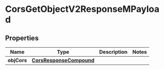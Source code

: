 
# CorsGetObjectV2ResponseMPayload

## Properties
Name | Type | Description | Notes
------------ | ------------- | ------------- | -------------
**objCors** | [**CorsResponseCompound**](CorsResponseCompound.md) |  | 



